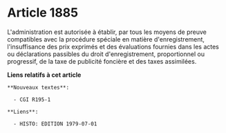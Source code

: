 # Article 1885

L'administration est autorisée à établir, par tous les moyens de preuve compatibles avec la procédure spéciale en matière
d'enregistrement, l'insuffisance des prix exprimés et des évaluations fournies dans les actes ou déclarations passibles du
droit d'enregistrement, proportionnel ou progressif, de la taxe de publicité foncière et des taxes assimilées.

**Liens relatifs à cet article**

	**Nouveaux textes**:

	  - CGI R195-1

	**Liens**:

	  - HISTO: EDITION 1979-07-01
